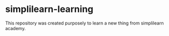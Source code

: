 # simplilearn-learning
This repository was created purposely to learn a new thing from simplilearn academy.

